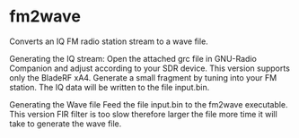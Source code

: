 # fm2wave
Converts an IQ FM radio station stream to a wave file.

Generating the IQ stream:
Open the attached grc file in GNU-Radio Companion and adjust according to your SDR device.
This version supports only the BladeRF xA4. Generate a small fragment by tuning into your
FM station. The IQ data will be written to the file input.bin.

Generating the Wave file
Feed the file input.bin to the fm2wave executable. This version FIR filter is too slow
therefore larger the file more time it will take to generate the wave file.
